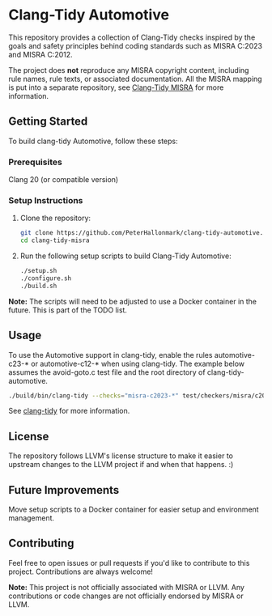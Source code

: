 # Clang-Tidy Automotive

This repository provides a collection of Clang-Tidy checks inspired by the 
goals and safety principles behind coding standards such as MISRA C:2023 
and MISRA C:2012.

The project does **not** reproduce any MISRA copyright content, including 
rule names, rule texts, or associated documentation. All the MISRA mapping
is put into a separate repository, see
[Clang-Tidy MISRA](https://github.com/PeterHallonmark/clang-tidy-misra)
for more information.

## Getting Started

To build clang-tidy Automotive, follow these steps:

### Prerequisites 

Clang 20 (or compatible version)

### Setup Instructions

1. Clone the repository:
   ```bash
   git clone https://github.com/PeterHallonmark/clang-tidy-automotive.git
   cd clang-tidy-misra
   ```

2. Run the following setup scripts to build Clang-Tidy Automotive:
   ```bash
   ./setup.sh
   ./configure.sh
   ./build.sh
   ```

**Note:** The scripts will need to be adjusted to use a Docker container in
the future. This is part of the TODO list.

## Usage

To use the Automotive support in clang-tidy, enable the rules automotive-c23-* 
or automotive-c12-* when using clang-tidy. The example below assumes the 
avoid-goto.c test file and the root directory of clang-tidy-automotive.
   ```bash
   ./build/bin/clang-tidy --checks="misra-c2023-*" test/checkers/misra/c2023/avoid-goto.c -- 
   ```

See [clang-tidy](https://clang.llvm.org/extra/clang-tidy/) for more information.

## License

The repository follows LLVM's license structure to make it easier to upstream
changes to the LLVM project if and when that happens. :)

## Future Improvements

Move setup scripts to a Docker container for easier setup and environment
management.

## Contributing

Feel free to open issues or pull requests if you'd like to contribute to
this project. Contributions are always welcome!

**Note:** This project is not officially associated with MISRA or LLVM.
Any contributions or code changes are not officially endorsed by MISRA or 
LLVM.
